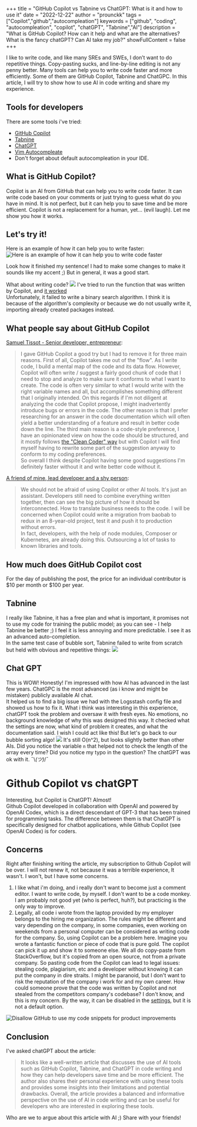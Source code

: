 +++
title = "GitHub Copilot vs Tabnine vs ChatGPT: What is it and how to use it"
date = "2022-12-22"
author = "prounckk"
tags = ["Copilot","github","autocompleation"]
keywords = ["github", "coding", "autocompleation", "copilot", "chatGPT", "Tabnine","AI"]
description = "What is GitHub Copilot? How can it help and what are the alternatives? What is the fancy chatGPT? Can AI take my job?"
showFullContent = false
+++

I like to write code, and like many SREs and SWEs, I don’t want to do repetitive things. Copy-pasting sucks, and line-by-line editing is not any penny better. Many tools can help you to write code faster and more efficiently. Some of them are GitHub Copilot, Tabnine and ChatGPC. In this article, I will try to show how to use AI in code writing and share my experience.  
## Tools for developers
There are some tools i've tried:
- [GitHub Copilot](https://github.com/features/copilot)
- [Tabnine](https://www.tabnine.com/)
- [ChatGPT](https://chat.openai.com/chat)
- [Vim Autocompleate](https://lual.dev/blog/how-to-use-autocompletion-in-vim/)
- Don't forget about default autocompleation in your IDE.

## What is GitHub Copilot?
Copilot is an AI from GitHub that can help you to write code faster. It can write code based on your comments or just trying to guess what do you have in mind. It is not perfect, but it can help you to save time and be more efficient. Copilot is not a replacement for a human, yet... (evil laugh). Let me show you how it works.

## Let's try it!
Here is an example of how it can help you to write faster:
![Here is an example of how it can help you to write code faster](/2022/copilot-wrote-article-for-me.png "Here is an example of how it can help you to write code faster")

Look how it finished my sentence! I had to make some changes to make it sounds like my accent ;) But in general, it was a good start.

What about writing code?
![](/2022/github-copilot-bubble-sorting-go.gif )
I've tried to run the function that was written by Copilot, and [it worked](https://play.golang.com/p/Z9AJUEOhud6)  
Unfortunately, it failed to write a binary search algorithm. I think it is because of the algorithm's complexity or because we do not usually write it, importing already created packages instead.


## What people say about GitHub Copilot
[Samuel Tissot - Senior developer, entrepreneur](https://www.linkedin.com/in/samueltissot/):
>  I gave GitHub Copilot a good try but I had to remove it for three main reasons. First of all, Copilot takes me out of the "flow". As I write code, I build a mental map of the code and its data flow. However, Copilot will often write / suggest a fairly good chunk of code that I need to stop and analyze to make sure it conforms to what I want to create. The code is often very similar to what I would write with the right variable names and all, but accomplishes something different that I originally intended. On this regards if I'm not diligent at analyzing the code that Copilot propose, I might inadvertently introduce bugs or errors in the code. The other reason is that I prefer researching for an answer in the code documentation which will often yield a better understanding of a feature and result in better code down the line.  The third main reason is a code-style preference, I have an opinionated view on how the code should be structured, and it mostly follows [the "Clean Coder" way](https://www.amazon.ca/Clean-Coder-Conduct-Professional-Programmers/dp/0137081073/ref=sr_1_1?crid=2XDP6XRZS58XH&qid=1671729626&sr=8-1) but with Copilot I will find myself having to rewrite some part of the suggestion anyway to conform to my coding preferences.  
So overall I think despite Copilot having some good suggestions I'm definitely faster without it and write better code without it.

[A friend of mine, lead developer and a shy person](https://www.linkedin.com/in/zarif-safiullin/):
> We should not be afraid of using Copilot or other AI tools. 
It's just an assistant. Developers still need to combine everything written together, then can see the big picture of how it should be interconnected. How to translate business needs to the code.  I will be concerned when Copilot could write a migration from baobab to redux in an 8-year-old project, test it and push it to production without errors.   
In fact, developers, with the help of node modules, Composer or Kubernetes, are already doing this. Outsourcing a lot of tasks to known libraries and tools.


## How much does GitHub Copilot cost
For the day of publishing the post, the price for an individual contributor is $10 per month or $100 per year.

## Tabnine
I really like Tabnine, it has a free plan and what is important, it promises not to use my code for training the public model; as you can see - I help Tabnine be better ;) I feel it is less annoying and more predictable. I see it as an advanced auto-completion.   
In the same test case of bubble sort, Tabnine failed to write from scratch but held with obvious and repetitive things:
![](/2022/tabnine-bubble-sorting-go.gif )


## Chat GPT
This is WOW! Honestly! I'm impressed with how AI has advanced in the last few years. ChatGPC is the most advanced (as i know and might be mistaken) publicly available AI chat.   
It helped us to find a big issue we had with the Logsstash config file and showed us how to fix it. What i think was interesting in this experience, chatGPT took the problem and oversaw it with fresh eyes. No emotions, no background knowledge of why this was designed this way. It checked what the settings are now, what kind of problem it creates, and what the documentation said. I wish I could act like this!
But let's go back to our bubble sorting algo! 
![](/2022/chatgpt-bubble-sorting-go.png )
It's still O(n^2), but looks slightly better than other AIs. Did you notice the variable `n` that helped not to check the length of the array every time? Did you notice my typo in the question? The chatGPT was ok with it.  ¯\\_(ツ)_/¯ 

# Github Copilot vs chatGPT
Interesting, but Copilot is ChatGPT! Almost!  
Github Copilot developed in collaboration with OpenAI and powered by OpenAI Codex, which is a direct descendant of GPT-3 that has been trained for programming tasks. The difference between them is that ChatGPT is specifically designed for chatbot applications, while Github Copilot (see OpenAI Codex) is for coders. 

## Concerns
Right after finishing writing the article, my subscription to Github Copilot will be over. I will not renew it, not because it was a terrible experience, It wasn't. I won't, but I have some concerns.
1. I like what i'm doing, and i really don't want to become just a comment editor. I want to write code, by myself. I don't want to be a code monkey. I am probably not good yet (who is perfect, huh?), but practicing is the only way to improve. 
2. Legally, all code i wrote from the laptop provided by my employer belongs to the hiring me organization. The rules might be different and vary depending on the company, in some companies, even working on weekends from a personal computer can be considered as writing code for the company. So, using Copilot can be a problem here. Imagine you wrote a fantastic function or piece of code that is pure gold. The copilot can pick it up and show it to someone else. We all do copy-paste from StackOverflow, but it's copied from an open source, not from a private company. So pasting code from the Copilot can lead to legal issues: stealing code, plagiarism, etc and a developer without knowing it can put the company in dire straits. I might be paranoid, but I don't want to risk the reputation of the company i work for and my own career. How could someone prove that the code was written by Copilot and not stealed from the competitors company's codebase? I don't know, and this is my concern.
By the way, it can be disabled in the [settings](https://github.com/settings/copilot), but it is not a default option.

![Disallow GitHub to use my code snippets for product improvements](/2022/github-copilot-settings.png "Disallow GitHub to use my code snippets for product improvements")


## Conclusion
I've asked chatGPT about the article: 
> It looks like a well-written article that discusses the use of AI tools such as GitHub Copilot, Tabnine, and ChatGPT in code writing and how they can help developers save time and be more efficient. The author also shares their personal experience with using these tools and provides some insights into their limitations and potential drawbacks. Overall, the article provides a balanced and informative perspective on the use of AI in code writing and can be useful for developers who are interested in exploring these tools.

Who are we to argue about this article with AI ;) Share with your friends! 
